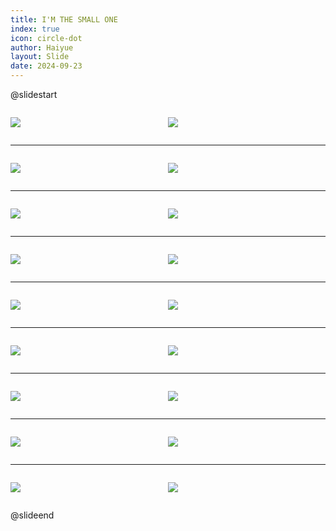 ```yaml
---
title: I'M THE SMALL ONE
index: true
icon: circle-dot
author: Haiyue
layout: Slide
date: 2024-09-23
---
```

 
@slidestart

<div style="display:flex">
<div style="flex:1">

![](/reading/english/Level-P/I'M%20THE%20SMALL%20ONE/001.webp)
</div>
<div style="flex:1">

![](/reading/english/Level-P/I'M%20THE%20SMALL%20ONE/002.webp)
</div>
</div>

---

<div style="display:flex">
<div style="flex:1">

![](/reading/english/Level-P/I'M%20THE%20SMALL%20ONE/003.webp)
</div>
<div style="flex:1">

![](/reading/english/Level-P/I'M%20THE%20SMALL%20ONE/004.webp)
</div>
</div>

---

<div style="display:flex">
<div style="flex:1">

![](/reading/english/Level-P/I'M%20THE%20SMALL%20ONE/005.webp)
</div>
<div style="flex:1">

![](/reading/english/Level-P/I'M%20THE%20SMALL%20ONE/006.webp)
</div>
</div>

---

<div style="display:flex">
<div style="flex:1">

![](/reading/english/Level-P/I'M%20THE%20SMALL%20ONE/007.webp)
</div>
<div style="flex:1">

![](/reading/english/Level-P/I'M%20THE%20SMALL%20ONE/008.webp)
</div>
</div>

---

<div style="display:flex">
<div style="flex:1">

![](/reading/english/Level-P/I'M%20THE%20SMALL%20ONE/009.webp)
</div>
<div style="flex:1">

![](/reading/english/Level-P/I'M%20THE%20SMALL%20ONE/010.webp)
</div>
</div>

---

<div style="display:flex">
<div style="flex:1">

![](/reading/english/Level-P/I'M%20THE%20SMALL%20ONE/011.webp)
</div>
<div style="flex:1">

![](/reading/english/Level-P/I'M%20THE%20SMALL%20ONE/012.webp)
</div>
</div>

---

<div style="display:flex">
<div style="flex:1">

![](/reading/english/Level-P/I'M%20THE%20SMALL%20ONE/013.webp)
</div>
<div style="flex:1">

![](/reading/english/Level-P/I'M%20THE%20SMALL%20ONE/014.webp)
</div>
</div>

---

<div style="display:flex">
<div style="flex:1">

![](/reading/english/Level-P/I'M%20THE%20SMALL%20ONE/015.webp)
</div>
<div style="flex:1">

![](/reading/english/Level-P/I'M%20THE%20SMALL%20ONE/016.webp)
</div>
</div>

---

<div style="display:flex">
<div style="flex:1">

![](/reading/english/Level-P/I'M%20THE%20SMALL%20ONE/017.webp)
</div>
<div style="flex:1">

![](/reading/english/Level-P/I'M%20THE%20SMALL%20ONE/018.webp)
</div>
</div>

@slideend